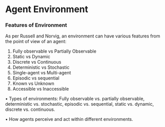 # Agent Environment

### Features of Environment

As per Russell and Norvig, an environment can have various features from the point of view of an agent:

1. Fully observable vs Partially Observable
2. Static vs Dynamic
3. Discrete vs Continuous
4. Deterministic vs Stochastic
5. Single-agent vs Multi-agent
6. Episodic vs sequential
7. Known vs Unknown
8. Accessible vs Inaccessible

• Types of environments: Fully observable vs. partially observable, deterministic vs. stochastic, episodic vs. sequential, static vs. dynamic, discrete vs. continuous.

• How agents perceive and act within different environments.
